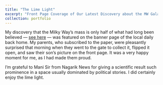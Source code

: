 ```yaml
---
title: "The Lime Light"
excerpt: "Front Page Coverage of Our Latest Discovery about the MW Galaxy and its Weight, in Nepali National Daily.<br/><img src='/images/NagarikNews_Profile.jpg' width='800' height='1000'>"
collection: portfolio
---
```


My discovery that the Milky Way’s mass is only half of what had long been believed — [see here](https://pkaf.github.io/portfolio/portfolio-1/) — was featured on the banner page of the local daily back home. My parents, who subscribed to the paper, were pleasantly surprised that morning when they went to the gate to collect it, flipped it open, and saw their son’s picture on the front page. It was a very happy moment for me, as I had made them proud.

I’m grateful to Mani Sir from Nagarik News for giving a scientific result such prominence in a space usually dominated by political stories.
I did certainly enjoy the lime light.